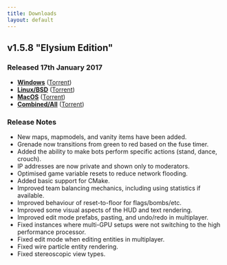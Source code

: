 ```yaml
---
title: Downloads
layout: default
---
```


## v1.5.8 "Elysium Edition"
### Released 17th January 2017

- **[Windows](https://redeclipse.net/download/win)** ([Torrent](https://redeclipse.net/torrent/win))
- **[Linux/BSD](https://redeclipse.net/download/nix)** ([Torrent](https://redeclipse.net/torrent/nix))
- **[MacOS](https://redeclipse.net/download/mac)** ([Torrent](https://redeclipse.net/torrent/mac))
- **[Combined/All](https://redeclipse.net/download/combined)** ([Torrent](https://redeclipse.net/torrent/combined))

### Release Notes

- New maps, mapmodels, and vanity items have been added.
- Grenade now transitions from green to red based on the fuse timer.
- Added the ability to make bots perform specific actions (stand, dance, crouch).
- IP addresses are now private and shown only to moderators.
- Optimised game variable resets to reduce network flooding.
- Added basic support for CMake.
- Improved team balancing mechanics, including using statistics if available.
- Improved behaviour of reset-to-floor for flags/bombs/etc.
- Improved some visual aspects of the HUD and text rendering.
- Improved edit mode prefabs, pasting, and undo/redo in multiplayer.
- Fixed instances where multi-GPU setups were not switching to the high performance processor.
- Fixed edit mode when editing entities in multiplayer.
- Fixed wire particle entity rendering.
- Fixed stereoscopic view types.

